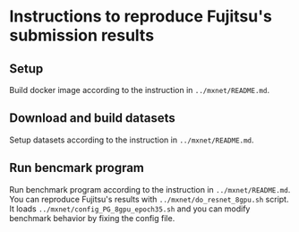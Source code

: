 # Instructions to reproduce Fujitsu's submission results

## Setup
Build docker image according to the instruction in `../mxnet/README.md`.

## Download and build datasets
Setup datasets according to the instruction in `../mxnet/README.md`.

## Run bencmark program
Run benchmark program according to the instruction in `../mxnet/README.md`.
You can reproduce Fujitsu's results with `../mxnet/do_resnet_8gpu.sh` script. 
It loads `../mxnet/config_PG_8gpu_epoch35.sh` and you can modify benchmark behavior
by fixing the config file.

